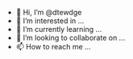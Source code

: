 - 👋 Hi, I’m @dtewdge
- 👀 I’m interested in ...
- 🌱 I’m currently learning ...
- 💞️ I’m looking to collaborate on ...
- 📫 How to reach me ...

<!---
dtewdge/dtewdge is a ✨ special ✨ repository because its `README.md` (this file) appears on your GitHub profile.
You can click the Preview link to take a look at your changes.
--->
